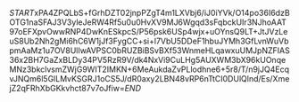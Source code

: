 $START$xPA4ZPQLbS+fGrhDZT02jnpPZgT4m1LXVbj6/iJ0iYVk/O14po36I6dzBOTG1naSFAJ3V3yleJeRW4Rf5u0u0HvXV9MJ6Wgqd3sFqbckUIr3NJhoAAT97oEFXpvOwwRNP4DwKnESkpcS/P56psk6USp4wjx+uOYnsQ9LT+JtJVzLeuS8Ub2Nh2gMi6hC6W1jJf3FygCC+si+l7VbU5DDeF1hbuJYMh3GfLvnWuVbpmAaMz1u7OV8UlIwAVPSC0bRUZBiBSvBXf53WnmeHLqawxuUMJpNZFIAS36x2BH7GaZxBLDy34PV5RzR9V/dk4NxVi9CuLHg5AUXWM3bX96kUOnqeMNz3bkclvsmZWjG9WIT2IMKN+6MeAukdaZvPLlodhne6+5r8/T/n9jJQ4EcqvJNQm6l5GlLMvKSGRJ1oCS5J/dR0axy2LBN48vRP6nTtCI0DUlQlnd/Es/XmejZ2qFRhXbGKkvhct87v7oJfiw=$END$